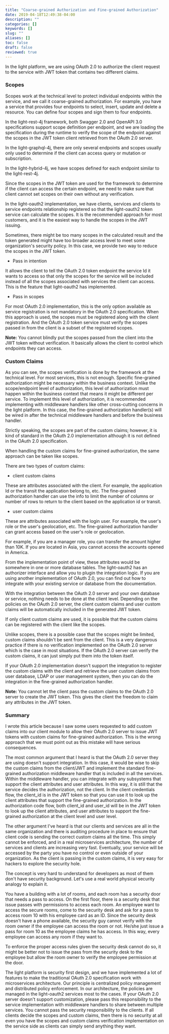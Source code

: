 ```yaml
---
title: "Coarse-grained Authorization and Fine-grained Authorization"
date: 2019-04-18T12:49:38-04:00
description: ""
categories: []
keywords: []
slug: ""
aliases: []
toc: false
draft: false
reviewed: true
---
```


In the light platform, we are using OAuth 2.0 to authorize the client request to the service with JWT token that contains two different claims. 

### Scopes

Scopes work at the technical level to protect individual endpoints within the service, and we call it coarse-grained authorization. For example, you have a service that provides four endpoints to select, insert, update and delete a resource. You can define four scopes and sign them to four endpoints. 

In the light-rest-4j framework, both Swagger 2.0 and OpenAPI 3.0 specifications support scope definition per endpoint, and we are loading the specification during the runtime to verify the scope of the endpoint against the scopes in the JWT token client retrieved from the OAuth 2.0 server. 

In the light-graphql-4j, there are only several endpoints and scopes usually only used to determine if the client can access query or mutation or subscription. 

In the light-hybrid-4j, we have scopes defined for each endpoint similar to the light-rest-4j. 

Since the scopes in the JWT token are used for the framework to determine if the client can access the certain endpoint, we need to make sure that client cannot set scopes on their own without any verification. 

In the light-oauth2 implementation, we have clients, services and clients to service endpoints relationship registered so that the light-oauth2 token service can calculate the scopes. It is the recommended approach for most customers, and it is the easiest way to handle the scopes in the JWT issuing. 

Sometimes, there might be too many scopes in the calculated result and the token generated might have too broader access level to meet some organization's security policy. In this case, we provide two way to reduce the scopes in the JWT token. 

* Pass in intention

It allows the client to tell the OAuth 2.0 token endpoint the service Id it wants to access so that only the scopes for the service will be included instead of all the scopes associated with services the client can access. This is the feature that light-oauth2 has implemented. 

* Pass in scopes

For most OAuth 2.0 implementation, this is the only option available as service registration is not mandatory in the OAuth 2.0 specification. When this approach is used, the scopes must be registered along with the client registration. And the OAuth 2.0 token service must verify the scopes passed in from the client is a subset of the registered scopes. 


**Note:**  You cannot blindly put the scopes passed from the client into the JWT token without verification. It basically allows the client to control which endpoints they can access. 


### Custom Claims

As you can see,  the scopes verification is done by the framework at the technical level. For most services, this is not enough. Specific fine-grained authorization might be necessary within the business context. Unlike the scope/endpoint level of authorization, this level of authorization must happen within the business context that means it might be different per service. To implement this level of authorization, it is recommended implementing with middleware handlers like other cross-cutting concerns in the light platform. In this case, the fine-grained authorization handler(s) will be wired in after the technical middleware handlers and before the business handler. 

Strictly speaking, the scopes are part of the custom claims; however, it is kind of standard in the OAuth 2.0 implementation although it is not defined in the OAuth 2.0 specification. 

When handling the custom claims for fine-grained authorization, the same approach can be taken like scopes. 

There are two types of custom claims: 

* client custom claims

These are attributes associated with the client. For example, the application Id or the transit the application belong to, etc. The fine-grained authorization handler can use the info to limit the number of columns or number of rows to return to the client based on the application id or transit. 

* user custom claims

These are attributes associated with the login user. For example, the user's role or the user's geolocation, etc. The fine-grained authorization handler can grant access based on the user's role or geolocation. 

For example, if you are a manager role, you can transfer the amount higher than 10K. If you are located in Asia, you cannot access the accounts opened in America. 

From the implementation point of view, these attributes would be somewhere in one or more database tables. The light-oauth2 has an authorizer interface and allow you to plugin the integration logic. If you are using another implementation of OAuth 2.0, you can find out how to integrate with your existing service or database from the documentation. 

With the integration between the OAuth 2.0 server and your own database or service, nothing needs to be done at the client level. Depending on the policies on the OAuth 2.0 server, the client custom claims and user custom claims will be automatically included in the generated JWT token. 

If only client custom claims are used, it is possible that the custom claims can be registered with the client like the scopes. 


Unlike scopes, there is a possible case that the scopes might be limited, custom claims shouldn't be sent from the client. This is a very dangerous practice if there is no verification implemented on the OAuth 2.0 server which is the case in most situations. If the OAuth 2.0 server can verify the custom claims, it can just simply put them into the token itself. 


If your OAuth 2.0 implementation doesn't support the integration to register the custom claims with the client and retrieve the user custom claims from user database, LDAP or user management system, then you can do the integration in the fine-grained authorization handler. 

**Note:** You cannot let the client pass the custom claims to the OAuth 2.0 server to create the JWT token. This gives the client the freedom to claim any attributes in the JWT token. 


### Summary

I wrote this article because I saw some users requested to add custom claims into our client module to allow their OAuth 2.0 server to issue JWT tokens with custom claims for fine-grained authorization. This is the wrong approach that we must point out as this mistake will have serious consequences. 

The most common argument that I heard is that the OAuth 2.0 server they are using doesn't support integration. In this case, it would be wise to skip the custom claims from the client/JWT and implement the standard fine-grained authorization middleware handler that is included in all the services. Within the middleware handler, you can integrate with any subsystems that support the client attributes and user attributes. In this way, it is still that the service decides the authorization, not the client. In the client credentials flow, the client_id is in the JWT token so that you can use it to look up the client attributes that support the fine-grained authorization. In the authorization code flow, both client_id and user_id will be in the JWT token to look up the client attributes, and user attributes to support the fine-grained authorization at the client level and user level. 

The other argument I've heard is that our clients and services are all in the same organization and there is auditing procedure in place to ensure that client code is sending the correct custom claims all the time. This simply cannot be enforced, and in a real microservices architecture, the number of services and clients are increasing very fast. Eventually, your service will be accessed by the party you have no control or even outside of your organization. As the client is passing in the custom claims, it is very easy for hackers to explore the security hole. 

The concept is very hard to understand for developers as most of them don't have security background. Let's use a real world physical security analogy to explain it. 

You have a building with a lot of rooms, and each room has a security door that needs a pass to access. On the first floor, there is a security desk that issue passes with permissions to access each room. An employee want to access the secure rooms, come to the security desk and ask for a pass to access room 10 with his employee card as an ID. Since the security desk doesn't have a phone available, the security guy cannot verify with the room owner if the employee can access the room or not. He/she just issue a pass for room 10 as the employee claims he has access. In this way, every employee can access any room if they want to. 

To enforce the proper access rules given the security desk cannot do so, it might be better not to issue the pass from the security desk to the employee but allow the room owner to verify the employee permission at the door. 

The light platform is security first design, and we have implemented a lot of features to make the traditional OAuth 2.0 specification work with microservices architecture. Our principle is centralized policy management and distributed policy enforcement. In our architecture, the policies are managed in the light-oauth2 services most to the cases. If your OAuth 2.0 server doesn't support customization, please pass this responsibility to the service implementation with middleware handlers to share between multiple services. You cannot pass the security responsibility to the clients. If all clients decide the scopes and custom claims, then there is no security at all even you have the scopes and custom claims verification implementation on the service side as clients can simply send anything they want. 

